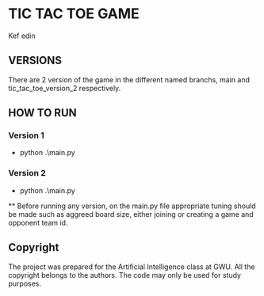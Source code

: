 
# TIC TAC TOE GAME

Kef edin

## VERSIONS
There are 2 version of the game in the different named branchs, main and tic_tac_toe_version_2 respectively.

## HOW TO RUN
### Version 1
* python .\main.py

### Version 2
* python .\main.py

** Before running any version, on the main.py file appropriate tuning should be made such as aggreed board size, either joining or creating a game and opponent team id.

## Copyright

The project was prepared for the Artificial Intelligence class at GWU. All the copyright belongs to the authors. The code may only be used for study purposes.
